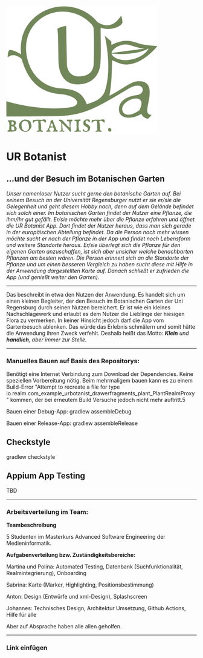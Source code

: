 <img src="Botanist_Logo_g.svg" width="400"></img>
# UR Botanist 
## ...und der Besuch im Botanischen Garten

_Unser namenloser Nutzer sucht gerne den botanische Garten auf. Bei seinem Besuch an der Universität Regensburger nutzt er sie er/sie die Gelegenheit und geht diesem Hobby nach, denn auf dem Gelände befindet sich solch einer. Im botanischen Garten findet der Nutzer eine Pflanze, die ihm/ihr gut gefällt. Er/sie möchte mehr über die Pflanze erfahren und öffnet die UR Botanist App. Dort findet der Nutzer heraus, dass man sich gerade in der europäischen Abteilung befindet. Da die Person noch mehr wissen möchte sucht er nach der Pflanze in der App und findet noch Lebensform und weitere Standorte heraus. Er/sie überlegt sich die Pflanze für den eigenen Garten anzuschaffen, ist sich aber unsicher welche benachbarten Pflanzen am besten wären. Die Person erinnert sich an die Standorte der Pflanze und um einen besseren Vergleich zu haben sucht diese mit Hilfe in der Anwendung dargestellten Karte auf. Danach schließt er zufrieden die App (und genießt weiter den Garten)._

---

Das beschreibt in etwa den Nutzen der Anwendung. Es handelt sich um einen kleinen Begleiter, der den Besuch im Botanischen Garten der Uni Regensburg durch seinen Nutzen bereichert. Er ist wie ein kleines Nachschlagewerk und erlaubt es dem Nutzer die Lieblinge der hiesigen Flora zu vermerken. In keiner Hinsicht jedoch darf die App vom Gartenbesuch ablenken. Das würde das Erlebnis schmälern und somit hätte die Anwendung ihren Zweck verfehlt. Deshalb heißt das Motto: _**Klein** und **handlich**, aber immer zur Stelle._

---

### Manuelles Bauen auf Basis des Repositorys:
Benötigt eine Internet Verbindung zum Download der Dependencies.
Keine speziellen Vorbereitung nötig.
Beim mehrmaligem bauen kann es zu einem Build-Error "Attempt to recreate a file for type io.realm.com_example_urbotanist_drawerfragments_plant_PlantRealmProxy" kommen, der bei erneutem Build Versuche jedoch nicht mehr auftritt.5

Bauen einer Debug-App:
gradlew assembleDebug

Bauen einer Release-App:
gradlew assembleRelease

## Checkstyle

gradlew checkstyle

## Appium App Testing

TBD

---

### Arbeitsverteilung im Team:
**Teambeschreibung**

5 Studenten im Masterkurs Advanced Software Engineering der Medieninformatik.

**Aufgabenverteilung bzw. Zuständigkeitsbereiche:**

Martina und Polina: Automated Testing, Datenbank (Suchfunktionalität, Realmintegrierung), Onboarding

Sabrina: Karte (Marker, Highlighting, Positionsbestimmung)

Anton: Design (Entwürfe und xml-Design), Splashscreen

Johannes: Technisches Design, Architektur Umsetzung, Github Actions, Hilfe für alle


Aber auf Absprache haben alle allen geholfen.

---

### Link einfügen
